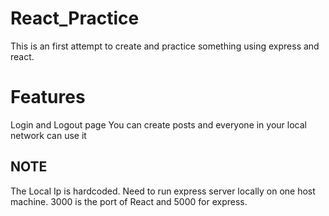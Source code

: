 # React_Practice
This is an first attempt to create and practice something using express and react.

# Features
Login and Logout page
You can create posts and everyone in your local network can use it

## NOTE
The Local Ip is hardcoded.
Need to run express server locally on one host machine.
3000 is the port of React and 5000 for express.
